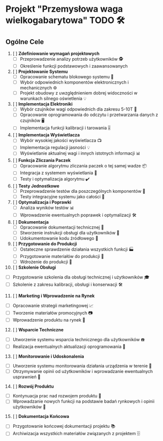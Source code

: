 # Projekt "Przemysłowa waga wielkogabarytowa" TODO 🛠️

## Ogólne Cele
1. [ ] **Zdefiniowanie wymagań projektowych**
   - [ ] Przeprowadzenie analizy potrzeb użytkowników 🕵️
   - [ ] Określenie funkcji podstawowych i zaawansowanych

2. [ ] **Projektowanie Systemu**
   - [ ] Opracowanie schematu blokowego systemu 📐
   - [ ] Wybór odpowiednich komponentów elektronicznych i mechanicznych ⚙️
   - [ ] Projekt obudowy z uwzględnieniem dobrej widoczności w warunkach silnego oświetlenia 💡

3. [ ] **Implementacja Elektroniki**
   - [ ] Wybór czujników wagi odpowiednich dla zakresu 5-10T 🛒
   - [ ] Opracowanie oprogramowania do odczytu i przetwarzania danych z czujników 🖥️
   - [ ] Implementacja funkcji kalibracji i tarowania 🎚️

4. [ ] **Implementacja Wyświetlacza**
   - [ ] Wybór wysokiej jakości wyświetlacza 📺
   - [ ] Implementacja regulacji jasności 💡
   - [ ] Wyświetlanie aktualnej wagi i innych istotnych informacji 📊

5. [ ] **Funkcja Zliczania Paczek**
   - [ ] Opracowanie algorytmu zliczania paczek o tej samej wadze 📦
   - [ ] Integracja z systemem wyświetlania 🔄
   - [ ] Testy i optymalizacja algorytmu ✔️

6. [ ] **Testy Jednostkowe**
   - [ ] Przeprowadzenie testów dla poszczególnych komponentów 🧪
   - [ ] Testy integracyjne systemu jako całości 🔄

7. [ ] **Optymalizacja i Poprawki**
   - [ ] Analiza wyników testów 📊
   - [ ] Wprowadzenie ewentualnych poprawek i optymalizacji 🛠️

8. [ ] **Dokumentacja**
   - [ ] Opracowanie dokumentacji technicznej 📝
   - [ ] Stworzenie instrukcji obsługi dla użytkowników 📘
   - [ ] Udokumentowanie kodu źródłowego 📄

9. [ ] **Przygotowanie do Produkcji**
   - [ ] Ostateczne sprawdzenie działania wszystkich funkcji 🏭
   - [ ] Przygotowanie materiałów do produkcji 🛒
   - [ ] Wdrożenie do produkcji 🚀

10. [ ] **Szkolenie Obsługi**
   - [ ] Przygotowanie szkolenia dla obsługi technicznej i użytkowników 🎓
   - [ ] Szkolenie z zakresu kalibracji, obsługi i konserwacji 🛠️

11. [ ] **Marketing i Wprowadzenie na Rynek**
   - [ ] Opracowanie strategii marketingowej 📈
   - [ ] Tworzenie materiałów promocyjnych 📷
   - [ ] Wprowadzenie produktu na rynek 🚀

12. [ ] **Wsparcie Techniczne**
   - [ ] Utworzenie systemu wsparcia technicznego dla użytkowników ☎️
   - [ ] Realizacja ewentualnych aktualizacji oprogramowania 🔄

13. [ ] **Monitorowanie i Udoskonalenia**
   - [ ] Utworzenie systemu monitorowania działania urządzenia w terenie 📡
   - [ ] Otrzymywanie opinii od użytkowników i wprowadzanie ewentualnych usprawnień 🔄

14. [ ] **Rozwój Produktu**
   - [ ] Kontynuacja prac nad rozwojem produktu 🚀
   - [ ] Wprowadzanie nowych funkcji na podstawie badań rynkowych i opinii użytkowników 🔄

15. [ ] **Dokumentacja Końcowa**
   - [ ] Przygotowanie końcowej dokumentacji projektu 📚
   - [ ] Archiwizacja wszystkich materiałów związanych z projektem 🗄️
